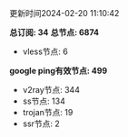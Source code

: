 更新时间2024-02-20 11:10:42

**总订阅: 34**
**总节点: 6874**
- vless节点: 6

**google ping有效节点: 499**
- v2ray节点: 344
- ss节点: 134
- trojan节点: 19
- ssr节点: 2
